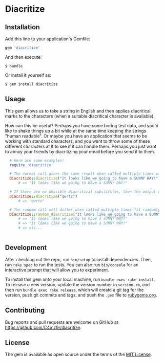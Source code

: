 # Diacritize

## Installation

Add this line to your application's Gemfile:

```ruby
gem 'diacritize'
```

And then execute:

    $ bundle

Or install it yourself as:

    $ gem install diacritize

## Usage

This gem allows us to take a string in English and then applies diacritical marks to the characters (when a suitable diacritical character is available).

How can this be useful?  Perhaps you have some boring test data, and you'd like to shake things up a bit while at the same time keeping the strings "human readable".  Or maybe you have an application that seems to be working with standard characters, and you want to throw some of these different characters at it to see if it can handle them.  Perhaps you just want to annoy your friends by diacritizing your email before you send it to them.


```ruby
  # Here are some examples!
  require 'diacritize'

  # The normal call gives the same result when called multiple times with the same input:
  Diacritize::diacritize("It looks like we going to have a SUNNY DAY!")
      # => "Ìt lòòks lìkè wè gòìñg tò hàvè à SÙÑÑÝ ÐÀÝ!"

  # If there are no possible diacritical substitutes, then the output does not differ from the input:
  Diacritize::diacritize("qwrtz")
      # => "qwrtz"

  # The random call will differ when called multiple times (it randomly chooses a substitute when many are available for a given character):
  Diacritize::random_diacritize("It looks like we going to have a SUNNY DAY!")
      # => "Ìt lôöks lîkë wë gøîñg tõ hàvé å SÜÑÑÝ ÐÅÝ!"
      # => "Ît lõøks lîkê wé göîñg tó hávè à SÚÑÑÝ ÐÅÝ!"
      # => etc...
 
```

## Development

After checking out the repo, run `bin/setup` to install dependencies. Then, run `rake spec` to run the tests. You can also run `bin/console` for an interactive prompt that will allow you to experiment.

To install this gem onto your local machine, run `bundle exec rake install`. To release a new version, update the version number in `version.rb`, and then run `bundle exec rake release`, which will create a git tag for the version, push git commits and tags, and push the `.gem` file to [rubygems.org](https://rubygems.org).

## Contributing

Bug reports and pull requests are welcome on GitHub at https://github.com/C4mz0r/diacritize.


## License

The gem is available as open source under the terms of the [MIT License](http://opensource.org/licenses/MIT).

